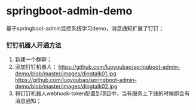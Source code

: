 # springboot-admin-demo
基于springboot-admin监控系统学习demo，消息通知扩展了钉钉；

### 钉钉机器人开通方法
1. 新建一个群聊；
2. 添加钉钉机器人；
https://github.com/luoyoubao/springboot-admin-demo/blob/master/images/dingtalk01.jpg
https://github.com/luoyoubao/springboot-admin-demo/blob/master/images/dingtalk02.jpg
3. 将钉钉机器人webhook-token配置到项目中，当有服务上下线的时候即会有消息通知；

